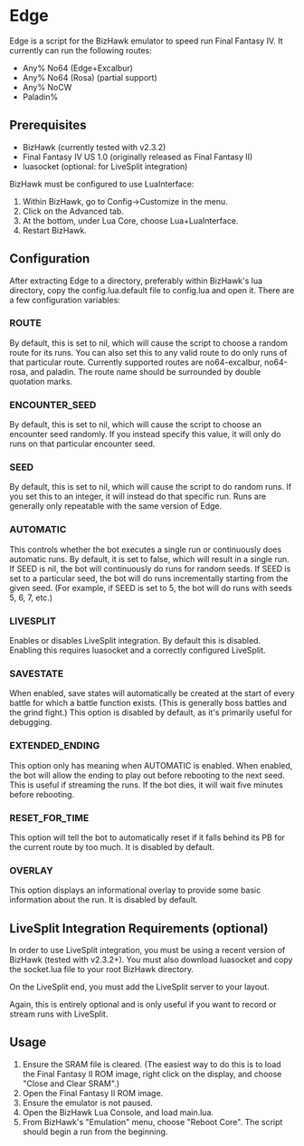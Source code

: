 # Edge

Edge is a script for the BizHawk emulator to speed run Final Fantasy IV. It
currently can run the following routes:

* Any% No64 (Edge+Excalbur)
* Any% No64 (Rosa) (partial support)
* Any% NoCW
* Paladin%

## Prerequisites

* BizHawk (currently tested with v2.3.2)
* Final Fantasy IV US 1.0 (originally released as Final Fantasy II)
* luasocket (optional: for LiveSplit integration)

BizHawk must be configured to use LuaInterface:

1. Within BizHawk, go to Config->Customize in the menu.
2. Click on the Advanced tab.
3. At the bottom, under Lua Core, choose Lua+LuaInterface.
4. Restart BizHawk.

## Configuration

After extracting Edge to a directory, preferably within BizHawk's lua directory,
copy the config.lua.default file to config.lua and open it. There are a few
configuration variables:

### ROUTE

By default, this is set to nil, which will cause the script to choose a random
route for its runs. You can also set this to any valid route to do only runs of
that particular route. Currently supported routes are no64-excalbur, no64-rosa,
and paladin. The route name should be surrounded by double quotation marks.

### ENCOUNTER_SEED

By default, this is set to nil, which will cause the script to choose an
encounter seed randomly. If you instead specify this value, it will only do runs
on that particular encounter seed.

### SEED

By default, this is set to nil, which will cause the script to do random runs.
If you set this to an integer, it will instead do that specific run. Runs are
generally only repeatable with the same version of Edge.

### AUTOMATIC

This controls whether the bot executes a single run or continuously does
automatic runs. By default, it is set to false, which will result in a single
run. If SEED is nil, the bot will continuously do runs for random seeds. If SEED
is set to a particular seed, the bot will do runs incrementally starting from
the given seed. (For example, if SEED is set to 5, the bot will do runs with
seeds 5, 6, 7, etc.)

### LIVESPLIT

Enables or disables LiveSplit integration. By default this is disabled. Enabling
this requires luasocket and a correctly configured LiveSplit.

### SAVESTATE

When enabled, save states will automatically be created at the start of every
battle for which a battle function exists. (This is generally boss battles and
the grind fight.) This option is disabled by default, as it's primarily useful
for debugging.

### EXTENDED_ENDING

This option only has meaning when AUTOMATIC is enabled. When enabled, the bot
will allow the ending to play out before rebooting to the next seed. This is
useful if streaming the runs. If the bot dies, it will wait five minutes before
rebooting.

### RESET_FOR_TIME

This option will tell the bot to automatically reset if it falls behind its PB
for the current route by too much. It is disabled by default.

### OVERLAY

This option displays an informational overlay to provide some basic information
about the run. It is disabled by default.

## LiveSplit Integration Requirements (optional)

In order to use LiveSplit integration, you must be using a recent version of
BizHawk (tested with v2.3.2+). You must also download luasocket and copy the
socket.lua file to your root BizHawk directory.

On the LiveSplit end, you must add the LiveSplit server to your layout.

Again, this is entirely optional and is only useful if you want to record or
stream runs with LiveSplit.

## Usage

1. Ensure the SRAM file is cleared. (The easiest way to do this is to load the
   Final Fantasy II ROM image, right click on the display, and choose "Close and
   Clear SRAM".)
2. Open the Final Fantasy II ROM image.
3. Ensure the emulator is not paused.
4. Open the BizHawk Lua Console, and load main.lua.
5. From BizHawk's "Emulation" menu, choose "Reboot Core". The script should
   begin a run from the beginning.
